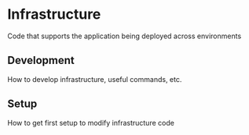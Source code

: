 # Infrastructure
Code that supports the application being deployed across environments

## Development
How to develop infrastructure, useful commands, etc.

## Setup
How to get first setup to modify infrastructure code